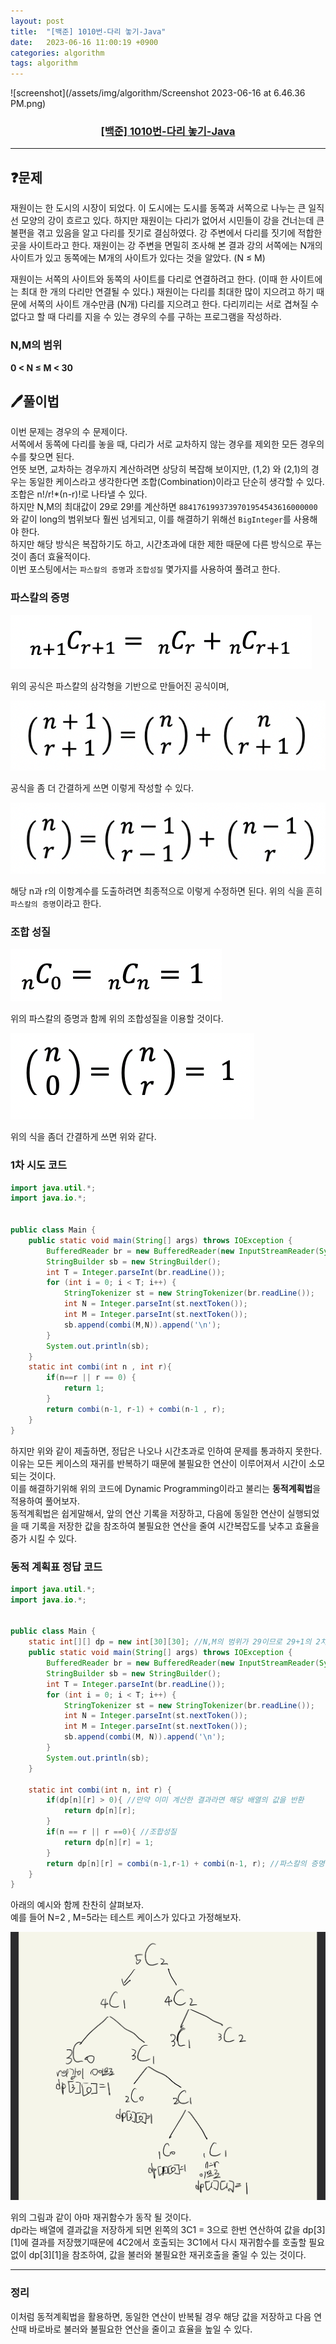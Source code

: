 ```yaml
---
layout: post
title:  "[백준] 1010번-다리 놓기-Java"
date:   2023-06-16 11:00:19 +0900
categories: algorithm
tags: algorithm
---
```


![screenshot](/assets/img/algorithm/Screenshot 2023-06-16 at 6.46.36 PM.png)
### <center><a href="https://www.acmicpc.net/problem/1010">[백준] 1010번-다리 놓기-Java</a></center>
---

## ❓문제

재원이는 한 도시의 시장이 되었다. 이 도시에는 도시를 동쪽과 서쪽으로 나누는 큰 일직선 모양의 강이 흐르고 있다. 하지만 재원이는 다리가 없어서 시민들이 강을 건너는데 큰 불편을 겪고 있음을 알고 다리를 짓기로 결심하였다. 강 주변에서 다리를 짓기에 적합한 곳을 사이트라고 한다. 재원이는 강 주변을 면밀히 조사해 본 결과 강의 서쪽에는 N개의 사이트가 있고 동쪽에는 M개의 사이트가 있다는 것을 알았다. (N ≤ M)

재원이는 서쪽의 사이트와 동쪽의 사이트를 다리로 연결하려고 한다. (이때 한 사이트에는 최대 한 개의 다리만 연결될 수 있다.) 재원이는 다리를 최대한 많이 지으려고 하기 때문에 서쪽의 사이트 개수만큼 (N개) 다리를 지으려고 한다. 다리끼리는 서로 겹쳐질 수 없다고 할 때 다리를 지을 수 있는 경우의 수를 구하는 프로그램을 작성하라.

### N,M의 범위
**0 < N ≤ M < 30**


## 🖊️풀이법

이번 문제는 경우의 수 문제이다.<br>
서쪽에서 동쪽에 다리를 놓을 때, 다리가 서로 교차하지 않는 경우를 제외한 모든 경우의 수를 찾으면 된다.<br>
언뜻 보면, 교차하는 경우까지 계산하려면 상당히 복잡해 보이지만, (1,2) 와 (2,1)의 경우는 동일한 케이스라고 생각한다면 조합(Combination)이라고 단순히 생각할 수 있다.<br>
조합은 n!/r!*(n-r)!로 나타낼 수 있다.<br>
하지만 N,M의 최대값이 29로 29!를 계산하면 ```8841761993739701954543616000000```와 같이 long의 범위보다 훨씬 넘게되고, 이를 해결하기 위해선 ```BigInteger```를 사용해야 한다.<br>
하지만 해당 방식은 복잡하기도 하고, 시간초과에 대한 제한 때문에 다른 방식으로 푸는 것이 좀더 효율적이다.<br>
이번 포스팅에서는 ```파스칼의 증명```과 ```조합성질``` 몇가지를 사용하여 풀려고 한다.<br>

### 파스칼의 증명

![screenshot](/assets/img/algorithm/1.png)

위의 공식은 파스칼의 삼각형을 기반으로 만들어진 공식이며, 

![screenshot](/assets/img/algorithm/2.png)

공식을 좀 더 간결하게 쓰면 이렇게 작성할 수 있다.

![screenshot](/assets/img/algorithm/3.png)

해당 n과 r의 이항계수를 도출하려면 최종적으로 이렇게 수정하면 된다.
위의 식을 흔히 ```파스칼의 증명```이라고 한다.

### 조합 성질 

![screenshot](/assets/img/algorithm/4.png)

위의 파스칼의 증명과 함께 위의 조합성질을 이용할 것이다.

![screenshot](/assets/img/algorithm/5.png)

위의 식을 좀더 간결하게 쓰면 위와 같다.


### 1차 시도 코드

```java
import java.util.*;
import java.io.*;


public class Main {
    public static void main(String[] args) throws IOException {
        BufferedReader br = new BufferedReader(new InputStreamReader(System.in));
        StringBuilder sb = new StringBuilder();
        int T = Integer.parseInt(br.readLine());
        for (int i = 0; i < T; i++) {
            StringTokenizer st = new StringTokenizer(br.readLine());
            int N = Integer.parseInt(st.nextToken());
            int M = Integer.parseInt(st.nextToken());
            sb.append(combi(M,N)).append('\n');
        }
        System.out.println(sb);
    }
    static int combi(int n , int r){
        if(n==r || r == 0) {
            return 1;
        }
        return combi(n-1, r-1) + combi(n-1 , r);
    }
}

```

하지만 위와 같이 제출하면, 정답은 나오나 시간초과로 인하여 문제를 통과하지 못한다.<br>
이유는 모든 케이스의 재귀를 반복하기 때문에 불필요한 연산이 이루어져서 시간이 소모되는 것이다.<br>
이를 해결하기위해 위의 코드에 Dynamic Programming이라고 불리는 **동적계획법**을 적용하여 풀어보자.<br>
동적계획법은 쉽게말해서, 앞의 연산 기록을 저장하고, 다음에 동일한 연산이 실행되었을 때 기록을 저장한 값을 참조하여 불필요한 연산을 줄여 시간복잡도를 낮추고 효율을 증가 시킬 수 있다.<br>

### 동적 계획표 정답 코드
```java
import java.util.*;
import java.io.*;


public class Main {
    static int[][] dp = new int[30][30]; //N,M의 범위가 29이므로 29+1의 2차원 배열을 생성
    public static void main(String[] args) throws IOException {
        BufferedReader br = new BufferedReader(new InputStreamReader(System.in));
        StringBuilder sb = new StringBuilder();
        int T = Integer.parseInt(br.readLine());
        for (int i = 0; i < T; i++) {
            StringTokenizer st = new StringTokenizer(br.readLine());
            int N = Integer.parseInt(st.nextToken());
            int M = Integer.parseInt(st.nextToken());
            sb.append(combi(M, N)).append('\n');
        }
        System.out.println(sb);
    }

    static int combi(int n, int r) {
        if(dp[n][r] > 0){ //만약 이미 계산한 결과라면 해당 배열의 값을 반환
            return dp[n][r];
        }
        if(n == r || r ==0){ //조합성질
            return dp[n][r] = 1;
        }
        return dp[n][r] = combi(n-1,r-1) + combi(n-1, r); //파스칼의 증명
    }
}
```

아래의 예시와 함께 찬찬히 살펴보자.<br>
예를 들어 N=2 , M=5라는 테스트 케이스가 있다고 가정해보자.<br>

![screenshot](/assets/img/algorithm/IMG_0034.png)

위의 그림과 같이 아마 재귀함수가 동작 될 것이다.<br>
dp라는 배열에 결과값을 저장하게 되면 왼쪽의 3C1 = 3으로 한번 연산하여 값을 dp[3][1]에 결과를 저장했기때문에 4C2에서 호출되는 3C1에서 다시 재귀함수를 호출할 필요없이 dp[3][1]을 참조하여, 값을 불러와 불필요한 재귀호출을 줄일 수 있는 것이다. 

---

### 정리

이처럼 동적계획법을 활용하면, 동일한 연산이 반복될 경우 해당 값을 저장하고 다음 연산때 바로바로 불러와 불필요한 연산을 줄이고 효율을 높일 수 있다.












